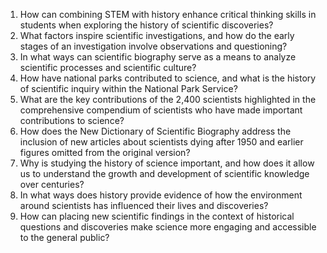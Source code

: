 1. How can combining STEM with history enhance critical thinking skills in students when exploring the history of scientific discoveries?
2. What factors inspire scientific investigations, and how do the early stages of an investigation involve observations and questioning?
3. In what ways can scientific biography serve as a means to analyze scientific processes and scientific culture?
4. How have national parks contributed to science, and what is the history of scientific inquiry within the National Park Service?
5. What are the key contributions of the 2,400 scientists highlighted in the comprehensive compendium of scientists who have made important contributions to science?
6. How does the New Dictionary of Scientific Biography address the inclusion of new articles about scientists dying after 1950 and earlier figures omitted from the original version?
7. Why is studying the history of science important, and how does it allow us to understand the growth and development of scientific knowledge over centuries?
8. In what ways does history provide evidence of how the environment around scientists has influenced their lives and discoveries?
9. How can placing new scientific findings in the context of historical questions and discoveries make science more engaging and accessible to the general public?